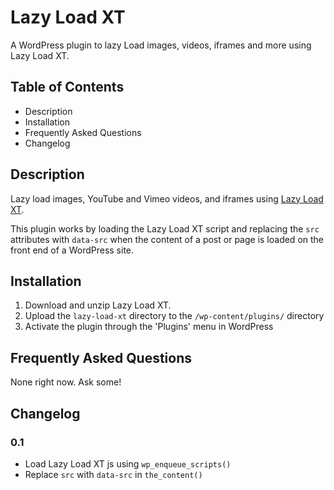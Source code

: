 # Lazy Load XT

A WordPress plugin to lazy Load images, videos, iframes and more using Lazy Load XT.

## Table of Contents

*	Description
*	Installation
*	Frequently Asked Questions
*	Changelog

## Description

Lazy load images, YouTube and Vimeo videos, and iframes using [Lazy Load XT](https://github.com/ressio/lazy-load-xt).

This plugin works by loading the Lazy Load XT script and replacing the `src` attributes with `data-src` when the content of a post or page is loaded on the front end of a WordPress site.

## Installation

1.	Download and unzip Lazy Load XT.
2.	Upload the `lazy-load-xt` directory to the `/wp-content/plugins/` directory
3.	Activate the plugin through the 'Plugins' menu in WordPress

## Frequently Asked Questions

None right now. Ask some!

## Changelog

### 0.1
* Load Lazy Load XT js using `wp_enqueue_scripts()`
* Replace `src` with `data-src` in `the_content()`